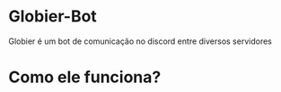 # Globier-Bot
Globier é um bot de comunicação no discord entre diversos servidores 
# Como ele funciona?
